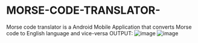 # MORSE-CODE-TRANSLATOR-
Morse code translator is a Android Mobile Application that converts Morse code to English language and vice-versa
OUTPUT:
![image](https://user-images.githubusercontent.com/82251774/167301139-2bdc0843-0f31-4cbe-bf65-a6106d3f8dfb.png)
![image](https://user-images.githubusercontent.com/82251774/167301173-13c10073-7244-40f3-afce-732c5c6da072.png)
